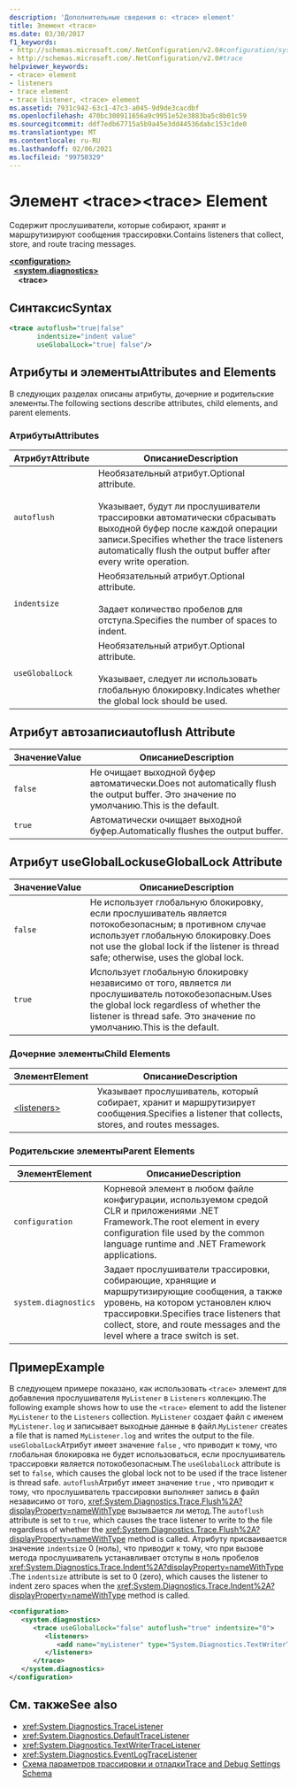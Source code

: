 ```yaml
---
description: 'Дополнительные сведения о: <trace> element'
title: Элемент <trace>
ms.date: 03/30/2017
f1_keywords:
- http://schemas.microsoft.com/.NetConfiguration/v2.0#configuration/system.diagnostics/trace
- http://schemas.microsoft.com/.NetConfiguration/v2.0#trace
helpviewer_keywords:
- <trace> element
- listeners
- trace element
- trace listener, <trace> element
ms.assetid: 7931c942-63c1-47c3-a045-9d9de3cacdbf
ms.openlocfilehash: 470bc300911656a9c9951e52e3883ba5c8b01c59
ms.sourcegitcommit: ddf7edb67715a5b9a45e3dd44536dabc153c1de0
ms.translationtype: MT
ms.contentlocale: ru-RU
ms.lasthandoff: 02/06/2021
ms.locfileid: "99750329"
---
```

# <a name="trace-element"></a><span data-ttu-id="a4cbb-103">Элемент \<trace></span><span class="sxs-lookup"><span data-stu-id="a4cbb-103">\<trace> Element</span></span>

<span data-ttu-id="a4cbb-104">Содержит прослушиватели, которые собирают, хранят и маршрутизируют сообщения трассировки.</span><span class="sxs-lookup"><span data-stu-id="a4cbb-104">Contains listeners that collect, store, and route tracing messages.</span></span>  
  
[**\<configuration>**](../configuration-element.md)  
&nbsp;&nbsp;[**\<system.diagnostics>**](system-diagnostics-element.md)  
&nbsp;&nbsp;&nbsp;&nbsp;**\<trace>**  
  
## <a name="syntax"></a><span data-ttu-id="a4cbb-105">Синтаксис</span><span class="sxs-lookup"><span data-stu-id="a4cbb-105">Syntax</span></span>  
  
```xml  
<trace autoflush="true|false"
       indentsize="indent value"  
       useGlobalLock="true| false"/>  
```  
  
## <a name="attributes-and-elements"></a><span data-ttu-id="a4cbb-106">Атрибуты и элементы</span><span class="sxs-lookup"><span data-stu-id="a4cbb-106">Attributes and Elements</span></span>  

 <span data-ttu-id="a4cbb-107">В следующих разделах описаны атрибуты, дочерние и родительские элементы.</span><span class="sxs-lookup"><span data-stu-id="a4cbb-107">The following sections describe attributes, child elements, and parent elements.</span></span>  
  
### <a name="attributes"></a><span data-ttu-id="a4cbb-108">Атрибуты</span><span class="sxs-lookup"><span data-stu-id="a4cbb-108">Attributes</span></span>  
  
|<span data-ttu-id="a4cbb-109">Атрибут</span><span class="sxs-lookup"><span data-stu-id="a4cbb-109">Attribute</span></span>|<span data-ttu-id="a4cbb-110">Описание</span><span class="sxs-lookup"><span data-stu-id="a4cbb-110">Description</span></span>|  
|---------------|-----------------|  
|`autoflush`|<span data-ttu-id="a4cbb-111">Необязательный атрибут.</span><span class="sxs-lookup"><span data-stu-id="a4cbb-111">Optional attribute.</span></span><br /><br /> <span data-ttu-id="a4cbb-112">Указывает, будут ли прослушиватели трассировки автоматически сбрасывать выходной буфер после каждой операции записи.</span><span class="sxs-lookup"><span data-stu-id="a4cbb-112">Specifies whether the trace listeners automatically flush the output buffer after every write operation.</span></span>|  
|`indentsize`|<span data-ttu-id="a4cbb-113">Необязательный атрибут.</span><span class="sxs-lookup"><span data-stu-id="a4cbb-113">Optional attribute.</span></span><br /><br /> <span data-ttu-id="a4cbb-114">Задает количество пробелов для отступа.</span><span class="sxs-lookup"><span data-stu-id="a4cbb-114">Specifies the number of spaces to indent.</span></span>|  
|`useGlobalLock`|<span data-ttu-id="a4cbb-115">Необязательный атрибут.</span><span class="sxs-lookup"><span data-stu-id="a4cbb-115">Optional attribute.</span></span><br /><br /> <span data-ttu-id="a4cbb-116">Указывает, следует ли использовать глобальную блокировку.</span><span class="sxs-lookup"><span data-stu-id="a4cbb-116">Indicates whether the global lock should be used.</span></span>|  
  
## <a name="autoflush-attribute"></a><span data-ttu-id="a4cbb-117">Атрибут автозаписи</span><span class="sxs-lookup"><span data-stu-id="a4cbb-117">autoflush Attribute</span></span>  
  
|<span data-ttu-id="a4cbb-118">Значение</span><span class="sxs-lookup"><span data-stu-id="a4cbb-118">Value</span></span>|<span data-ttu-id="a4cbb-119">Описание</span><span class="sxs-lookup"><span data-stu-id="a4cbb-119">Description</span></span>|  
|-----------|-----------------|  
|`false`|<span data-ttu-id="a4cbb-120">Не очищает выходной буфер автоматически.</span><span class="sxs-lookup"><span data-stu-id="a4cbb-120">Does not automatically flush the output buffer.</span></span> <span data-ttu-id="a4cbb-121">Это значение по умолчанию.</span><span class="sxs-lookup"><span data-stu-id="a4cbb-121">This is the default.</span></span>|  
|`true`|<span data-ttu-id="a4cbb-122">Автоматически очищает выходной буфер.</span><span class="sxs-lookup"><span data-stu-id="a4cbb-122">Automatically flushes the output buffer.</span></span>|  
  
## <a name="usegloballock-attribute"></a><span data-ttu-id="a4cbb-123">Атрибут useGlobalLock</span><span class="sxs-lookup"><span data-stu-id="a4cbb-123">useGlobalLock Attribute</span></span>  
  
|<span data-ttu-id="a4cbb-124">Значение</span><span class="sxs-lookup"><span data-stu-id="a4cbb-124">Value</span></span>|<span data-ttu-id="a4cbb-125">Описание</span><span class="sxs-lookup"><span data-stu-id="a4cbb-125">Description</span></span>|  
|-----------|-----------------|  
|`false`|<span data-ttu-id="a4cbb-126">Не использует глобальную блокировку, если прослушиватель является потокобезопасным; в противном случае использует глобальную блокировку.</span><span class="sxs-lookup"><span data-stu-id="a4cbb-126">Does not use the global lock if the listener is thread safe; otherwise, uses the global lock.</span></span>|  
|`true`|<span data-ttu-id="a4cbb-127">Использует глобальную блокировку независимо от того, является ли прослушиватель потокобезопасным.</span><span class="sxs-lookup"><span data-stu-id="a4cbb-127">Uses the global lock regardless of whether the listener is thread safe.</span></span> <span data-ttu-id="a4cbb-128">Это значение по умолчанию.</span><span class="sxs-lookup"><span data-stu-id="a4cbb-128">This is the default.</span></span>|  
  
### <a name="child-elements"></a><span data-ttu-id="a4cbb-129">Дочерние элементы</span><span class="sxs-lookup"><span data-stu-id="a4cbb-129">Child Elements</span></span>  
  
|<span data-ttu-id="a4cbb-130">Элемент</span><span class="sxs-lookup"><span data-stu-id="a4cbb-130">Element</span></span>|<span data-ttu-id="a4cbb-131">Описание</span><span class="sxs-lookup"><span data-stu-id="a4cbb-131">Description</span></span>|  
|-------------|-----------------|  
|[\<listeners>](listeners-element-for-trace.md)|<span data-ttu-id="a4cbb-132">Указывает прослушиватель, который собирает, хранит и маршрутизирует сообщения.</span><span class="sxs-lookup"><span data-stu-id="a4cbb-132">Specifies a listener that collects, stores, and routes messages.</span></span>|  
  
### <a name="parent-elements"></a><span data-ttu-id="a4cbb-133">Родительские элементы</span><span class="sxs-lookup"><span data-stu-id="a4cbb-133">Parent Elements</span></span>  
  
|<span data-ttu-id="a4cbb-134">Элемент</span><span class="sxs-lookup"><span data-stu-id="a4cbb-134">Element</span></span>|<span data-ttu-id="a4cbb-135">Описание</span><span class="sxs-lookup"><span data-stu-id="a4cbb-135">Description</span></span>|  
|-------------|-----------------|  
|`configuration`|<span data-ttu-id="a4cbb-136">Корневой элемент в любом файле конфигурации, используемом средой CLR и приложениями .NET Framework.</span><span class="sxs-lookup"><span data-stu-id="a4cbb-136">The root element in every configuration file used by the common language runtime and .NET Framework applications.</span></span>|  
|`system.diagnostics`|<span data-ttu-id="a4cbb-137">Задает прослушиватели трассировки, собирающие, хранящие и маршрутизирующие сообщения, а также уровень, на котором установлен ключ трассировки.</span><span class="sxs-lookup"><span data-stu-id="a4cbb-137">Specifies trace listeners that collect, store, and route messages and the level where a trace switch is set.</span></span>|  
  
## <a name="example"></a><span data-ttu-id="a4cbb-138">Пример</span><span class="sxs-lookup"><span data-stu-id="a4cbb-138">Example</span></span>  

 <span data-ttu-id="a4cbb-139">В следующем примере показано, как использовать `<trace>` элемент для добавления прослушивателя `MyListener` в `Listeners` коллекцию.</span><span class="sxs-lookup"><span data-stu-id="a4cbb-139">The following example shows how to use the `<trace>` element to add the listener `MyListener` to the `Listeners` collection.</span></span> <span data-ttu-id="a4cbb-140">`MyListener` создает файл с именем `MyListener.log` и записывает выходные данные в файл.</span><span class="sxs-lookup"><span data-stu-id="a4cbb-140">`MyListener` creates a file that is named `MyListener.log` and writes the output to the file.</span></span> <span data-ttu-id="a4cbb-141">`useGlobalLock`Атрибут имеет значение `false` , что приводит к тому, что глобальная блокировка не будет использоваться, если прослушиватель трассировки является потокобезопасным.</span><span class="sxs-lookup"><span data-stu-id="a4cbb-141">The `useGlobalLock` attribute is set to `false`, which causes the global lock not to be used if the trace listener is thread safe.</span></span> <span data-ttu-id="a4cbb-142">`autoflush`Атрибут имеет значение `true` , что приводит к тому, что прослушиватель трассировки выполняет запись в файл независимо от того, <xref:System.Diagnostics.Trace.Flush%2A?displayProperty=nameWithType> вызывается ли метод.</span><span class="sxs-lookup"><span data-stu-id="a4cbb-142">The `autoflush` attribute is set to `true`, which causes the trace listener to write to the file regardless of whether the <xref:System.Diagnostics.Trace.Flush%2A?displayProperty=nameWithType> method is called.</span></span> <span data-ttu-id="a4cbb-143">Атрибуту присваивается значение `indentsize` 0 (ноль), что приводит к тому, что при вызове метода прослушиватель устанавливает отступы в ноль пробелов <xref:System.Diagnostics.Trace.Indent%2A?displayProperty=nameWithType> .</span><span class="sxs-lookup"><span data-stu-id="a4cbb-143">The `indentsize` attribute is set to 0 (zero), which causes the listener to indent zero spaces when the <xref:System.Diagnostics.Trace.Indent%2A?displayProperty=nameWithType> method is called.</span></span>  
  
```xml  
<configuration>  
   <system.diagnostics>  
      <trace useGlobalLock="false" autoflush="true" indentsize="0">  
         <listeners>  
            <add name="myListener" type="System.Diagnostics.TextWriterTraceListener, system version=1.0.3300.0, Culture=neutral, PublicKeyToken=b77a5c561934e089" initializeData="c:\myListener.log" />  
         </listeners>  
      </trace>  
   </system.diagnostics>  
</configuration>  
```  
  
## <a name="see-also"></a><span data-ttu-id="a4cbb-144">См. также</span><span class="sxs-lookup"><span data-stu-id="a4cbb-144">See also</span></span>

- <xref:System.Diagnostics.TraceListener>
- <xref:System.Diagnostics.DefaultTraceListener>
- <xref:System.Diagnostics.TextWriterTraceListener>
- <xref:System.Diagnostics.EventLogTraceListener>
- [<span data-ttu-id="a4cbb-145">Схема параметров трассировки и отладки</span><span class="sxs-lookup"><span data-stu-id="a4cbb-145">Trace and Debug Settings Schema</span></span>](index.md)
